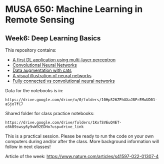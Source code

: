 # MUSA 650: Machine Learning in Remote Sensing

## Week6: Deep Learning Basics

This repository contains:

- [A first DL application using multi-layer perceptron](DL_Basics1_SimpleMLP.ipynb)
- [Convolutional Neural Networks](DLBasics_SimpleCNN.ipynb)
- [Data augmentation with cats](DLBasics_KerasDataAugmentation.ipynb)
- [A visual illustration of neural networks](https://youtu.be/aircAruvnKk)
- [Fully connected vs convolutional neural networks](https://medium.com/swlh/fully-connected-vs-convolutional-neural-networks-813ca7bc6ee5)

Data for the notebooks is in:

    https://drive.google.com/drive/u/0/folders/10HpS26ZPhUXaJ8FrEMuUD01-aSjoTfC7

Shared folder for class practice notebooks:
    
    https://drive.google.com/drive/folders/1KxfSVEuQ4ET-e8kB9swsy6y9vW92EDHo?usp=drive_link
    
This is a practical session. Please be ready to run the code on your own 
computers during and/or after the class. More background information will follow 
in next classes!

Article of the week:  https://www.nature.com/articles/s41597-022-01307-4
